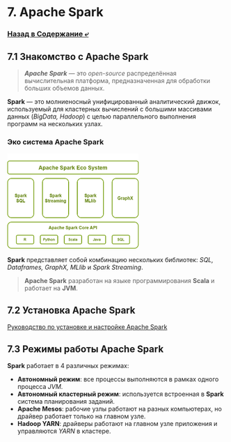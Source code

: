 # 7. Apache Spark

### [Назад в Содержание ⤶](/README.md)

## 7.1 Знакомство с Apache Spark
> ***Apache Spark*** — это _open-source_ распределённая вычислительная платформа, предназначенная для обработки 
> больших объемов данных.

**Spark** — это молниеносный унифицированный аналитический движок, используемый для кластерных вычислений с большими 
массивами данных (_BigData, Hadoop_) с целью параллельного выполнения программ на нескольких узлах.

### Эко система Apache Spark

<img src="/data/Module7/img/spark_system.png" width="60%">

**Spark** представляет собой комбинацию нескольких библиотек: _SQL, Dataframes, GraphX, MLlib_ и _Spark Streaming_.

> **Apache Spark** разработан на языке программирования **Scala** и работает на **JVM**.

## 7.2 Установка Apache Spark

[Руководство по установке и настройке Apache Spark](data/spark_install.md)

## 7.3 Режимы работы Apache Spark
**Spark** работает в 4 различных режимах:
- **Автономный режим**: все процессы выполняются в рамках одного процесса *JVM*.  
- **Автономный кластерный режим**: используется встроенная в **Spark** система планирования заданий.  
- **Apache Mesos**: рабочие узлы работают на разных компьютерах, но драйвер работает только на главном узле.  
- **Hadoop YARN**: драйверы работают на главном узле приложения и управляются *YARN* в кластере.  


